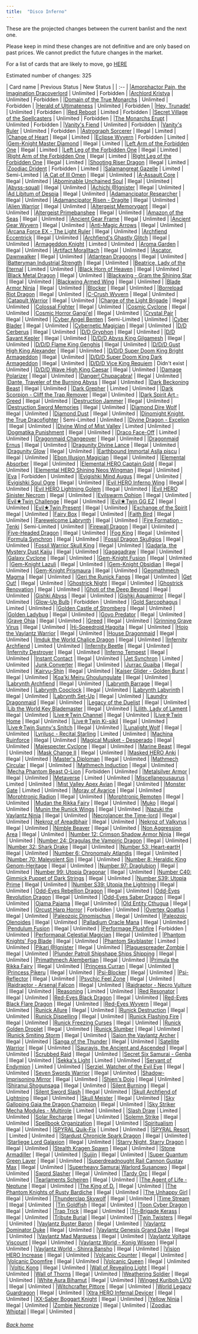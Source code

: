 ```yaml
---
title:  "Disco Inferno"
---
```


These are the projected changes between the current banlist and the next one.

Please keep in mind these changes are not definitive and are only based on past prices. We cannot predict the future changes in the market.

For a list of cards that are likely to move, go [HERE](closeprices)

Estimated number of changes: 325

| Card name | Previous Status | New Status |
| :-- |
|[Amorphactor Pain, the Imagination Dracoverlord](https://db.ygoprodeck.com/card/?search=Amorphactor%20Pain,%20the%20Imagination%20Dracoverlord) | Unlimited | Forbidden |
|[Archlord Kristya](https://db.ygoprodeck.com/card/?search=Archlord%20Kristya) | Unlimited | Forbidden |
|[Domain of the True Monarchs](https://db.ygoprodeck.com/card/?search=Domain%20of%20the%20True%20Monarchs) | Unlimited | Forbidden |
|[Herald of Ultimateness](https://db.ygoprodeck.com/card/?search=Herald%20of%20Ultimateness) | Unlimited | Forbidden |
|[Hey, Trunade!](https://db.ygoprodeck.com/card/?search=Hey,%20Trunade!) | Unlimited | Forbidden |
|[Red Reboot](https://db.ygoprodeck.com/card/?search=Red%20Reboot) | Limited | Forbidden |
|[Secret Village of the Spellcasters](https://db.ygoprodeck.com/card/?search=Secret%20Village%20of%20the%20Spellcasters) | Unlimited | Forbidden |
|[The Monarchs Erupt](https://db.ygoprodeck.com/card/?search=The%20Monarchs%20Erupt) | Unlimited | Forbidden |
|[Vanity's Fiend](https://db.ygoprodeck.com/card/?search=Vanity's%20Fiend) | Unlimited | Forbidden |
|[Vanity's Ruler](https://db.ygoprodeck.com/card/?search=Vanity's%20Ruler) | Unlimited | Forbidden |
|[Astrograph Sorcerer](https://db.ygoprodeck.com/card/?search=Astrograph%20Sorcerer) | Illegal | Limited |
|[Change of Heart](https://db.ygoprodeck.com/card/?search=Change%20of%20Heart) | Illegal | Limited |
|[Eclipse Wyvern](https://db.ygoprodeck.com/card/?search=Eclipse%20Wyvern) | Forbidden | Limited |
|[Gem-Knight Master Diamond](https://db.ygoprodeck.com/card/?search=Gem-Knight%20Master%20Diamond) | Illegal | Limited |
|[Left Arm of the Forbidden One](https://db.ygoprodeck.com/card/?search=Left%20Arm%20of%20the%20Forbidden%20One) | Illegal | Limited |
|[Left Leg of the Forbidden One](https://db.ygoprodeck.com/card/?search=Left%20Leg%20of%20the%20Forbidden%20One) | Illegal | Limited |
|[Right Arm of the Forbidden One](https://db.ygoprodeck.com/card/?search=Right%20Arm%20of%20the%20Forbidden%20One) | Illegal | Limited |
|[Right Leg of the Forbidden One](https://db.ygoprodeck.com/card/?search=Right%20Leg%20of%20the%20Forbidden%20One) | Illegal | Limited |
|[Shooting Riser Dragon](https://db.ygoprodeck.com/card/?search=Shooting%20Riser%20Dragon) | Illegal | Limited |
|[Zoodiac Drident](https://db.ygoprodeck.com/card/?search=Zoodiac%20Drident) | Forbidden | Limited |
|[Salamangreat Gazelle](https://db.ygoprodeck.com/card/?search=Salamangreat%20Gazelle) | Limited | Semi-Limited |
|[A Cat of Ill Omen](https://db.ygoprodeck.com/card/?search=A%20Cat%20of%20Ill%20Omen) | Illegal | Unlimited |
|[A-Assault Core](https://db.ygoprodeck.com/card/?search=A-Assault%20Core) | Illegal | Unlimited |
|[Abominable Unchained Soul](https://db.ygoprodeck.com/card/?search=Abominable%20Unchained%20Soul) | Illegal | Unlimited |
|[Abyss-squall](https://db.ygoprodeck.com/card/?search=Abyss-squall) | Illegal | Unlimited |
|[Achichi @Ignister](https://db.ygoprodeck.com/card/?search=Achichi%20@Ignister) | Illegal | Unlimited |
|[Ad Libitum of Despia](https://db.ygoprodeck.com/card/?search=Ad%20Libitum%20of%20Despia) | Illegal | Unlimited |
|[Adamancipator Researcher](https://db.ygoprodeck.com/card/?search=Adamancipator%20Researcher) | Illegal | Unlimited |
|[Adamancipator Risen - Dragite](https://db.ygoprodeck.com/card/?search=Adamancipator%20Risen%20-%20Dragite) | Illegal | Unlimited |
|[Alien Warrior](https://db.ygoprodeck.com/card/?search=Alien%20Warrior) | Illegal | Unlimited |
|[Altergeist Memorygant](https://db.ygoprodeck.com/card/?search=Altergeist%20Memorygant) | Illegal | Unlimited |
|[Altergeist Primebanshee](https://db.ygoprodeck.com/card/?search=Altergeist%20Primebanshee) | Illegal | Unlimited |
|[Amazon of the Seas](https://db.ygoprodeck.com/card/?search=Amazon%20of%20the%20Seas) | Illegal | Unlimited |
|[Ancient Gear Frame](https://db.ygoprodeck.com/card/?search=Ancient%20Gear%20Frame) | Illegal | Unlimited |
|[Ancient Gear Wyvern](https://db.ygoprodeck.com/card/?search=Ancient%20Gear%20Wyvern) | Illegal | Unlimited |
|[Anti-Magic Arrows](https://db.ygoprodeck.com/card/?search=Anti-Magic%20Arrows) | Illegal | Unlimited |
|[Arcana Force EX - The Light Ruler](https://db.ygoprodeck.com/card/?search=Arcana%20Force%20EX%20-%20The%20Light%20Ruler) | Illegal | Unlimited |
|[Archfiend Eccentrick](https://db.ygoprodeck.com/card/?search=Archfiend%20Eccentrick) | Illegal | Unlimited |
|[Archfiend's Ghastly Glitch](https://db.ygoprodeck.com/card/?search=Archfiend's%20Ghastly%20Glitch) | Illegal | Unlimited |
|[Armageddon Knight](https://db.ygoprodeck.com/card/?search=Armageddon%20Knight) | Limited | Unlimited |
|[Aroma Garden](https://db.ygoprodeck.com/card/?search=Aroma%20Garden) | Illegal | Unlimited |
|[Artifact Moralltach](https://db.ygoprodeck.com/card/?search=Artifact%20Moralltach) | Illegal | Unlimited |
|[Ascator, Dawnwalker](https://db.ygoprodeck.com/card/?search=Ascator,%20Dawnwalker) | Illegal | Unlimited |
|[Atlantean Dragoons](https://db.ygoprodeck.com/card/?search=Atlantean%20Dragoons) | Illegal | Unlimited |
|[Batteryman Industrial Strength](https://db.ygoprodeck.com/card/?search=Batteryman%20Industrial%20Strength) | Illegal | Unlimited |
|[Beatrice, Lady of the Eternal](https://db.ygoprodeck.com/card/?search=Beatrice,%20Lady%20of%20the%20Eternal) | Limited | Unlimited |
|[Black Horn of Heaven](https://db.ygoprodeck.com/card/?search=Black%20Horn%20of%20Heaven) | Illegal | Unlimited |
|[Black Metal Dragon](https://db.ygoprodeck.com/card/?search=Black%20Metal%20Dragon) | Illegal | Unlimited |
|[Blackwing - Gram the Shining Star](https://db.ygoprodeck.com/card/?search=Blackwing%20-%20Gram%20the%20Shining%20Star) | Illegal | Unlimited |
|[Blackwing Armed Wing](https://db.ygoprodeck.com/card/?search=Blackwing%20Armed%20Wing) | Illegal | Unlimited |
|[Blade Armor Ninja](https://db.ygoprodeck.com/card/?search=Blade%20Armor%20Ninja) | Illegal | Unlimited |
|[Blocker](https://db.ygoprodeck.com/card/?search=Blocker) | Illegal | Unlimited |
|[Borreload Riot Dragon](https://db.ygoprodeck.com/card/?search=Borreload%20Riot%20Dragon) | Illegal | Unlimited |
|[C-Crush Wyvern](https://db.ygoprodeck.com/card/?search=C-Crush%20Wyvern) | Illegal | Unlimited |
|[Catapult Warrior](https://db.ygoprodeck.com/card/?search=Catapult%20Warrior) | Illegal | Unlimited |
|[Charge of the Light Brigade](https://db.ygoprodeck.com/card/?search=Charge%20of%20the%20Light%20Brigade) | Illegal | Unlimited |
|[Colossal Fighter](https://db.ygoprodeck.com/card/?search=Colossal%20Fighter) | Illegal | Unlimited |
|[Cosmic Cyclone](https://db.ygoprodeck.com/card/?search=Cosmic%20Cyclone) | Illegal | Unlimited |
|[Cosmic Horror Gangi'el](https://db.ygoprodeck.com/card/?search=Cosmic%20Horror%20Gangi'el) | Illegal | Unlimited |
|[Crystal Pair](https://db.ygoprodeck.com/card/?search=Crystal%20Pair) | Illegal | Unlimited |
|[Cyber Angel Benten](https://db.ygoprodeck.com/card/?search=Cyber%20Angel%20Benten) | Semi-Limited | Unlimited |
|[Cyber Blader](https://db.ygoprodeck.com/card/?search=Cyber%20Blader) | Illegal | Unlimited |
|[Cybernetic Magician](https://db.ygoprodeck.com/card/?search=Cybernetic%20Magician) | Illegal | Unlimited |
|[D/D Cerberus](https://db.ygoprodeck.com/card/?search=D/D%20Cerberus) | Illegal | Unlimited |
|[D/D Gryphon](https://db.ygoprodeck.com/card/?search=D/D%20Gryphon) | Illegal | Unlimited |
|[D/D Savant Kepler](https://db.ygoprodeck.com/card/?search=D/D%20Savant%20Kepler) | Illegal | Unlimited |
|[D/D/D Abyss King Gilgamesh](https://db.ygoprodeck.com/card/?search=D/D/D%20Abyss%20King%20Gilgamesh) | Illegal | Unlimited |
|[D/D/D Flame King Genghis](https://db.ygoprodeck.com/card/?search=D/D/D%20Flame%20King%20Genghis) | Illegal | Unlimited |
|[D/D/D Gust High King Alexander](https://db.ygoprodeck.com/card/?search=D/D/D%20Gust%20High%20King%20Alexander) | Illegal | Unlimited |
|[D/D/D Super Doom King Bright Armageddon](https://db.ygoprodeck.com/card/?search=D/D/D%20Super%20Doom%20King%20Bright%20Armageddon) | Illegal | Unlimited |
|[D/D/D Super Doom King Dark Armageddon](https://db.ygoprodeck.com/card/?search=D/D/D%20Super%20Doom%20King%20Dark%20Armageddon) | Illegal | Unlimited |
|[D/D/D Vice King Requiem](https://db.ygoprodeck.com/card/?search=D/D/D%20Vice%20King%20Requiem) | Didn't exist | Unlimited |
|[D/D/D Wave High King Caesar](https://db.ygoprodeck.com/card/?search=D/D/D%20Wave%20High%20King%20Caesar) | Illegal | Unlimited |
|[Damage Polarizer](https://db.ygoprodeck.com/card/?search=Damage%20Polarizer) | Illegal | Unlimited |
|[Danger! Chupacabra!](https://db.ygoprodeck.com/card/?search=Danger!%20Chupacabra!) | Illegal | Unlimited |
|[Dante, Traveler of the Burning Abyss](https://db.ygoprodeck.com/card/?search=Dante,%20Traveler%20of%20the%20Burning%20Abyss) | Illegal | Unlimited |
|[Dark Beckoning Beast](https://db.ygoprodeck.com/card/?search=Dark%20Beckoning%20Beast) | Illegal | Unlimited |
|[Dark Grepher](https://db.ygoprodeck.com/card/?search=Dark%20Grepher) | Limited | Unlimited |
|[Dark Scorpion - Cliff the Trap Remover](https://db.ygoprodeck.com/card/?search=Dark%20Scorpion%20-%20Cliff%20the%20Trap%20Remover) | Illegal | Unlimited |
|[Dark Spirit Art - Greed](https://db.ygoprodeck.com/card/?search=Dark%20Spirit%20Art%20-%20Greed) | Illegal | Unlimited |
|[Destruction Jammer](https://db.ygoprodeck.com/card/?search=Destruction%20Jammer) | Illegal | Unlimited |
|[Destruction Sword Memories](https://db.ygoprodeck.com/card/?search=Destruction%20Sword%20Memories) | Illegal | Unlimited |
|[Diamond Dire Wolf](https://db.ygoprodeck.com/card/?search=Diamond%20Dire%20Wolf) | Illegal | Unlimited |
|[Diamond Dust](https://db.ygoprodeck.com/card/?search=Diamond%20Dust) | Illegal | Unlimited |
|[Dinomight Knight, the True Dracofighter](https://db.ygoprodeck.com/card/?search=Dinomight%20Knight,%20the%20True%20Dracofighter) | Semi-Limited | Unlimited |
|[Divine Dragon - Excelion](https://db.ygoprodeck.com/card/?search=Divine%20Dragon%20-%20Excelion) | Illegal | Unlimited |
|[Divine Wind of Mist Valley](https://db.ygoprodeck.com/card/?search=Divine%20Wind%20of%20Mist%20Valley) | Limited | Unlimited |
|[Dogmatika Punishment](https://db.ygoprodeck.com/card/?search=Dogmatika%20Punishment) | Illegal | Unlimited |
|[Draco Face-Off](https://db.ygoprodeck.com/card/?search=Draco%20Face-Off) | Limited | Unlimited |
|[Dragonmaid Changeover](https://db.ygoprodeck.com/card/?search=Dragonmaid%20Changeover) | Illegal | Unlimited |
|[Dragonmaid Ernus](https://db.ygoprodeck.com/card/?search=Dragonmaid%20Ernus) | Illegal | Unlimited |
|[Dragunity Divine Lance](https://db.ygoprodeck.com/card/?search=Dragunity%20Divine%20Lance) | Illegal | Unlimited |
|[Dragunity Glow](https://db.ygoprodeck.com/card/?search=Dragunity%20Glow) | Illegal | Unlimited |
|[Earthbound Immortal Aslla piscu](https://db.ygoprodeck.com/card/?search=Earthbound%20Immortal%20Aslla%20piscu) | Illegal | Unlimited |
|[Ebon Illusion Magician](https://db.ygoprodeck.com/card/?search=Ebon%20Illusion%20Magician) | Illegal | Unlimited |
|[Elemental Absorber](https://db.ygoprodeck.com/card/?search=Elemental%20Absorber) | Illegal | Unlimited |
|[Elemental HERO Captain Gold](https://db.ygoprodeck.com/card/?search=Elemental%20HERO%20Captain%20Gold) | Illegal | Unlimited |
|[Elemental HERO Shining Neos Wingman](https://db.ygoprodeck.com/card/?search=Elemental%20HERO%20Shining%20Neos%20Wingman) | Illegal | Unlimited |
|[Eva](https://db.ygoprodeck.com/card/?search=Eva) | Forbidden | Unlimited |
|[Evigishki Mind Augus](https://db.ygoprodeck.com/card/?search=Evigishki%20Mind%20Augus) | Illegal | Unlimited |
|[Evigishki Soul Ogre](https://db.ygoprodeck.com/card/?search=Evigishki%20Soul%20Ogre) | Illegal | Unlimited |
|[Evil HERO Inferno Wing](https://db.ygoprodeck.com/card/?search=Evil%20HERO%20Inferno%20Wing) | Illegal | Unlimited |
|[Evil HERO Lightning Golem](https://db.ygoprodeck.com/card/?search=Evil%20HERO%20Lightning%20Golem) | Illegal | Unlimited |
|[Evil HERO Sinister Necrom](https://db.ygoprodeck.com/card/?search=Evil%20HERO%20Sinister%20Necrom) | Illegal | Unlimited |
|[Evilswarm Ophion](https://db.ygoprodeck.com/card/?search=Evilswarm%20Ophion) | Illegal | Unlimited |
|[Evil★Twin Challenge](https://db.ygoprodeck.com/card/?search=Evil★Twin%20Challenge) | Illegal | Unlimited |
|[Evil★Twin GG EZ](https://db.ygoprodeck.com/card/?search=Evil★Twin%20GG%20EZ) | Illegal | Unlimited |
|[Evil★Twin Present](https://db.ygoprodeck.com/card/?search=Evil★Twin%20Present) | Illegal | Unlimited |
|[Exchange of the Spirit](https://db.ygoprodeck.com/card/?search=Exchange%20of%20the%20Spirit) | Illegal | Unlimited |
|[Fairy Box](https://db.ygoprodeck.com/card/?search=Fairy%20Box) | Illegal | Unlimited |
|[Faith Bird](https://db.ygoprodeck.com/card/?search=Faith%20Bird) | Illegal | Unlimited |
|[Farewelcome Labrynth](https://db.ygoprodeck.com/card/?search=Farewelcome%20Labrynth) | Illegal | Unlimited |
|[Fire Formation - Tenki](https://db.ygoprodeck.com/card/?search=Fire%20Formation%20-%20Tenki) | Semi-Limited | Unlimited |
|[Firewall Dragon](https://db.ygoprodeck.com/card/?search=Firewall%20Dragon) | Illegal | Unlimited |
|[Five-Headed Dragon](https://db.ygoprodeck.com/card/?search=Five-Headed%20Dragon) | Illegal | Unlimited |
|[Fog King](https://db.ygoprodeck.com/card/?search=Fog%20King) | Illegal | Unlimited |
|[Formula Synchron](https://db.ygoprodeck.com/card/?search=Formula%20Synchron) | Illegal | Unlimited |
|[Fossil Dragon Skullgios](https://db.ygoprodeck.com/card/?search=Fossil%20Dragon%20Skullgios) | Illegal | Unlimited |
|[Fossil Warrior Skull King](https://db.ygoprodeck.com/card/?search=Fossil%20Warrior%20Skull%20King) | Illegal | Unlimited |
|[Gadarla, the Mystery Dust Kaiju](https://db.ygoprodeck.com/card/?search=Gadarla,%20the%20Mystery%20Dust%20Kaiju) | Illegal | Unlimited |
|[Gagagadraw](https://db.ygoprodeck.com/card/?search=Gagagadraw) | Illegal | Unlimited |
|[Galaxy Cyclone](https://db.ygoprodeck.com/card/?search=Galaxy%20Cyclone) | Illegal | Unlimited |
|[Gem-Knight Fusion](https://db.ygoprodeck.com/card/?search=Gem-Knight%20Fusion) | Illegal | Unlimited |
|[Gem-Knight Lazuli](https://db.ygoprodeck.com/card/?search=Gem-Knight%20Lazuli) | Illegal | Unlimited |
|[Gem-Knight Obsidian](https://db.ygoprodeck.com/card/?search=Gem-Knight%20Obsidian) | Illegal | Unlimited |
|[Gem-Knight Prismaura](https://db.ygoprodeck.com/card/?search=Gem-Knight%20Prismaura) | Illegal | Unlimited |
|[Geomathmech Magma](https://db.ygoprodeck.com/card/?search=Geomathmech%20Magma) | Illegal | Unlimited |
|[Geri the Runick Fangs](https://db.ygoprodeck.com/card/?search=Geri%20the%20Runick%20Fangs) | Illegal | Unlimited |
|[Get Out!](https://db.ygoprodeck.com/card/?search=Get%20Out!) | Illegal | Unlimited |
|[Ghostrick Night](https://db.ygoprodeck.com/card/?search=Ghostrick%20Night) | Illegal | Unlimited |
|[Ghostrick Renovation](https://db.ygoprodeck.com/card/?search=Ghostrick%20Renovation) | Illegal | Unlimited |
|[Ghoti of the Deep Beyond](https://db.ygoprodeck.com/card/?search=Ghoti%20of%20the%20Deep%20Beyond) | Illegal | Unlimited |
|[Gishki Abyss](https://db.ygoprodeck.com/card/?search=Gishki%20Abyss) | Illegal | Unlimited |
|[Gishki Aquamirror](https://db.ygoprodeck.com/card/?search=Gishki%20Aquamirror) | Illegal | Unlimited |
|[Glow-Up Bulb](https://db.ygoprodeck.com/card/?search=Glow-Up%20Bulb) | Forbidden | Unlimited |
|[Gold Sarcophagus](https://db.ygoprodeck.com/card/?search=Gold%20Sarcophagus) | Limited | Unlimited |
|[Golden Castle of Stromberg](https://db.ygoprodeck.com/card/?search=Golden%20Castle%20of%20Stromberg) | Illegal | Unlimited |
|[Golden Ladybug](https://db.ygoprodeck.com/card/?search=Golden%20Ladybug) | Illegal | Unlimited |
|[Goyo Predator](https://db.ygoprodeck.com/card/?search=Goyo%20Predator) | Illegal | Unlimited |
|[Grave Ohja](https://db.ygoprodeck.com/card/?search=Grave%20Ohja) | Illegal | Unlimited |
|[Greed](https://db.ygoprodeck.com/card/?search=Greed) | Illegal | Unlimited |
|[Grinning Grave Virus](https://db.ygoprodeck.com/card/?search=Grinning%20Grave%20Virus) | Illegal | Unlimited |
|[Hi-Speedroid Hagoita](https://db.ygoprodeck.com/card/?search=Hi-Speedroid%20Hagoita) | Illegal | Unlimited |
|[Hojo the Vaylantz Warrior](https://db.ygoprodeck.com/card/?search=Hojo%20the%20Vaylantz%20Warrior) | Illegal | Unlimited |
|[House Dragonmaid](https://db.ygoprodeck.com/card/?search=House%20Dragonmaid) | Illegal | Unlimited |
|[Imduk the World Chalice Dragon](https://db.ygoprodeck.com/card/?search=Imduk%20the%20World%20Chalice%20Dragon) | Illegal | Unlimited |
|[Infernity Archfiend](https://db.ygoprodeck.com/card/?search=Infernity%20Archfiend) | Limited | Unlimited |
|[Infernity Beetle](https://db.ygoprodeck.com/card/?search=Infernity%20Beetle) | Illegal | Unlimited |
|[Infernity Destroyer](https://db.ygoprodeck.com/card/?search=Infernity%20Destroyer) | Illegal | Unlimited |
|[Inferno Tempest](https://db.ygoprodeck.com/card/?search=Inferno%20Tempest) | Illegal | Unlimited |
|[Instant Contact](https://db.ygoprodeck.com/card/?search=Instant%20Contact) | Illegal | Unlimited |
|[Jet Synchron](https://db.ygoprodeck.com/card/?search=Jet%20Synchron) | Limited | Unlimited |
|[Junk Converter](https://db.ygoprodeck.com/card/?search=Junk%20Converter) | Illegal | Unlimited |
|[Jurrac Guaiba](https://db.ygoprodeck.com/card/?search=Jurrac%20Guaiba) | Illegal | Unlimited |
|[Kairyu-Shin](https://db.ygoprodeck.com/card/?search=Kairyu-Shin) | Illegal | Unlimited |
|[Kaiser Glider - Golden Burst](https://db.ygoprodeck.com/card/?search=Kaiser%20Glider%20-%20Golden%20Burst) | Illegal | Unlimited |
|[Koa'ki Meiru Ghoulungulate](https://db.ygoprodeck.com/card/?search=Koa'ki%20Meiru%20Ghoulungulate) | Illegal | Unlimited |
|[Labrynth Archfiend](https://db.ygoprodeck.com/card/?search=Labrynth%20Archfiend) | Illegal | Unlimited |
|[Labrynth Barrage](https://db.ygoprodeck.com/card/?search=Labrynth%20Barrage) | Illegal | Unlimited |
|[Labrynth Cooclock](https://db.ygoprodeck.com/card/?search=Labrynth%20Cooclock) | Illegal | Unlimited |
|[Labrynth Labyrinth](https://db.ygoprodeck.com/card/?search=Labrynth%20Labyrinth) | Illegal | Unlimited |
|[Labrynth Set-Up](https://db.ygoprodeck.com/card/?search=Labrynth%20Set-Up) | Illegal | Unlimited |
|[Laundry Dragonmaid](https://db.ygoprodeck.com/card/?search=Laundry%20Dragonmaid) | Illegal | Unlimited |
|[Legacy of the Duelist](https://db.ygoprodeck.com/card/?search=Legacy%20of%20the%20Duelist) | Illegal | Unlimited |
|[Lib the World Key Blademaster](https://db.ygoprodeck.com/card/?search=Lib%20the%20World%20Key%20Blademaster) | Illegal | Unlimited |
|[Lilith, Lady of Lament](https://db.ygoprodeck.com/card/?search=Lilith,%20Lady%20of%20Lament) | Illegal | Unlimited |
|[Live☆Twin Channel](https://db.ygoprodeck.com/card/?search=Live☆Twin%20Channel) | Illegal | Unlimited |
|[Live☆Twin Home](https://db.ygoprodeck.com/card/?search=Live☆Twin%20Home) | Illegal | Unlimited |
|[Live☆Twin Ki-sikil](https://db.ygoprodeck.com/card/?search=Live☆Twin%20Ki-sikil) | Illegal | Unlimited |
|[Live☆Twin Sunny's Snitch](https://db.ygoprodeck.com/card/?search=Live☆Twin%20Sunny's%20Snitch) | Illegal | Unlimited |
|[Lunalight Wolf](https://db.ygoprodeck.com/card/?search=Lunalight%20Wolf) | Illegal | Unlimited |
|[Lyrilusc - Recital Starling](https://db.ygoprodeck.com/card/?search=Lyrilusc%20-%20Recital%20Starling) | Limited | Unlimited |
|[Machina Ruinforce](https://db.ygoprodeck.com/card/?search=Machina%20Ruinforce) | Illegal | Unlimited |
|[Magical Musket - Desperado](https://db.ygoprodeck.com/card/?search=Magical%20Musket%20-%20Desperado) | Illegal | Unlimited |
|[Majespecter Cyclone](https://db.ygoprodeck.com/card/?search=Majespecter%20Cyclone) | Illegal | Unlimited |
|[Marine Beast](https://db.ygoprodeck.com/card/?search=Marine%20Beast) | Illegal | Unlimited |
|[Mask Change II](https://db.ygoprodeck.com/card/?search=Mask%20Change%20II) | Illegal | Unlimited |
|[Masked HERO Anki](https://db.ygoprodeck.com/card/?search=Masked%20HERO%20Anki) | Illegal | Unlimited |
|[Master's Diploman](https://db.ygoprodeck.com/card/?search=Master's%20Diploman) | Illegal | Unlimited |
|[Mathmech Circular](https://db.ygoprodeck.com/card/?search=Mathmech%20Circular) | Illegal | Unlimited |
|[Mathmech Induction](https://db.ygoprodeck.com/card/?search=Mathmech%20Induction) | Illegal | Unlimited |
|[Mecha Phantom Beast O-Lion](https://db.ygoprodeck.com/card/?search=Mecha%20Phantom%20Beast%20O-Lion) | Forbidden | Unlimited |
|[Metalsilver Armor](https://db.ygoprodeck.com/card/?search=Metalsilver%20Armor) | Illegal | Unlimited |
|[Metaverse](https://db.ygoprodeck.com/card/?search=Metaverse) | Limited | Unlimited |
|[Miscellaneousaurus](https://db.ygoprodeck.com/card/?search=Miscellaneousaurus) | Limited | Unlimited |
|[Mist Valley Apex Avian](https://db.ygoprodeck.com/card/?search=Mist%20Valley%20Apex%20Avian) | Illegal | Unlimited |
|[Monster Gate](https://db.ygoprodeck.com/card/?search=Monster%20Gate) | Limited | Unlimited |
|[Moray of Avarice](https://db.ygoprodeck.com/card/?search=Moray%20of%20Avarice) | Illegal | Unlimited |
|[Morphtronic Radion](https://db.ygoprodeck.com/card/?search=Morphtronic%20Radion) | Illegal | Unlimited |
|[Morphtronic Remoten](https://db.ygoprodeck.com/card/?search=Morphtronic%20Remoten) | Illegal | Unlimited |
|[Mudan the Rikka Fairy](https://db.ygoprodeck.com/card/?search=Mudan%20the%20Rikka%20Fairy) | Illegal | Unlimited |
|[Muko](https://db.ygoprodeck.com/card/?search=Muko) | Illegal | Unlimited |
|[Munin the Runick Wings](https://db.ygoprodeck.com/card/?search=Munin%20the%20Runick%20Wings) | Illegal | Unlimited |
|[Nazuki the Vaylantz Ninja](https://db.ygoprodeck.com/card/?search=Nazuki%20the%20Vaylantz%20Ninja) | Illegal | Unlimited |
|[Necrolancer the Time-lord](https://db.ygoprodeck.com/card/?search=Necrolancer%20the%20Time-lord) | Illegal | Unlimited |
|[Nekroz of Areadbhair](https://db.ygoprodeck.com/card/?search=Nekroz%20of%20Areadbhair) | Illegal | Unlimited |
|[Nekroz of Valkyrus](https://db.ygoprodeck.com/card/?search=Nekroz%20of%20Valkyrus) | Illegal | Unlimited |
|[Nimble Beaver](https://db.ygoprodeck.com/card/?search=Nimble%20Beaver) | Illegal | Unlimited |
|[Non Aggression Area](https://db.ygoprodeck.com/card/?search=Non%20Aggression%20Area) | Illegal | Unlimited |
|[Number 12: Crimson Shadow Armor Ninja](https://db.ygoprodeck.com/card/?search=Number%2012:%20Crimson%20Shadow%20Armor%20Ninja) | Illegal | Unlimited |
|[Number 24: Dragulas the Vampiric Dragon](https://db.ygoprodeck.com/card/?search=Number%2024:%20Dragulas%20the%20Vampiric%20Dragon) | Illegal | Unlimited |
|[Number 32: Shark Drake](https://db.ygoprodeck.com/card/?search=Number%2032:%20Shark%20Drake) | Illegal | Unlimited |
|[Number 53: Heart-eartH](https://db.ygoprodeck.com/card/?search=Number%2053:%20Heart-eartH) | Illegal | Unlimited |
|[Number 6: Chronomaly Atlandis](https://db.ygoprodeck.com/card/?search=Number%206:%20Chronomaly%20Atlandis) | Illegal | Unlimited |
|[Number 70: Malevolent Sin](https://db.ygoprodeck.com/card/?search=Number%2070:%20Malevolent%20Sin) | Illegal | Unlimited |
|[Number 8: Heraldic King Genom-Heritage](https://db.ygoprodeck.com/card/?search=Number%208:%20Heraldic%20King%20Genom-Heritage) | Illegal | Unlimited |
|[Number 97: Draglubion](https://db.ygoprodeck.com/card/?search=Number%2097:%20Draglubion) | Illegal | Unlimited |
|[Number 99: Utopia Dragonar](https://db.ygoprodeck.com/card/?search=Number%2099:%20Utopia%20Dragonar) | Illegal | Unlimited |
|[Number C40: Gimmick Puppet of Dark Strings](https://db.ygoprodeck.com/card/?search=Number%20C40:%20Gimmick%20Puppet%20of%20Dark%20Strings) | Illegal | Unlimited |
|[Number S39: Utopia Prime](https://db.ygoprodeck.com/card/?search=Number%20S39:%20Utopia%20Prime) | Illegal | Unlimited |
|[Number S39: Utopia the Lightning](https://db.ygoprodeck.com/card/?search=Number%20S39:%20Utopia%20the%20Lightning) | Illegal | Unlimited |
|[Odd-Eyes Rebellion Dragon](https://db.ygoprodeck.com/card/?search=Odd-Eyes%20Rebellion%20Dragon) | Illegal | Unlimited |
|[Odd-Eyes Revolution Dragon](https://db.ygoprodeck.com/card/?search=Odd-Eyes%20Revolution%20Dragon) | Illegal | Unlimited |
|[Odd-Eyes Saber Dragon](https://db.ygoprodeck.com/card/?search=Odd-Eyes%20Saber%20Dragon) | Illegal | Unlimited |
|[Ojama Pajama](https://db.ygoprodeck.com/card/?search=Ojama%20Pajama) | Illegal | Unlimited |
|[Old Entity Cthugua](https://db.ygoprodeck.com/card/?search=Old%20Entity%20Cthugua) | Illegal | Unlimited |
|[Orcust Harp Horror](https://db.ygoprodeck.com/card/?search=Orcust%20Harp%20Horror) | Forbidden | Unlimited |
|[Overtex Qoatlus](https://db.ygoprodeck.com/card/?search=Overtex%20Qoatlus) | Illegal | Unlimited |
|[Paleozoic Dinomischus](https://db.ygoprodeck.com/card/?search=Paleozoic%20Dinomischus) | Illegal | Unlimited |
|[Paleozoic Olenoides](https://db.ygoprodeck.com/card/?search=Paleozoic%20Olenoides) | Illegal | Unlimited |
|[Palladium Oracle Mana](https://db.ygoprodeck.com/card/?search=Palladium%20Oracle%20Mana) | Illegal | Unlimited |
|[Pendulum Fusion](https://db.ygoprodeck.com/card/?search=Pendulum%20Fusion) | Illegal | Unlimited |
|[Performage Plushfire](https://db.ygoprodeck.com/card/?search=Performage%20Plushfire) | Forbidden | Unlimited |
|[Performapal Celestial Magician](https://db.ygoprodeck.com/card/?search=Performapal%20Celestial%20Magician) | Illegal | Unlimited |
|[Phantom Knights' Fog Blade](https://db.ygoprodeck.com/card/?search=Phantom%20Knights'%20Fog%20Blade) | Illegal | Unlimited |
|[Phantom Skyblaster](https://db.ygoprodeck.com/card/?search=Phantom%20Skyblaster) | Limited | Unlimited |
|[Pikari @Ignister](https://db.ygoprodeck.com/card/?search=Pikari%20@Ignister) | Illegal | Unlimited |
|[Plaguespreader Zombie](https://db.ygoprodeck.com/card/?search=Plaguespreader%20Zombie) | Illegal | Unlimited |
|[Plunder Patroll Shipshape Ships Shipping](https://db.ygoprodeck.com/card/?search=Plunder%20Patroll%20Shipshape%20Ships%20Shipping) | Illegal | Unlimited |
|[Primathmech Alembertian](https://db.ygoprodeck.com/card/?search=Primathmech%20Alembertian) | Illegal | Unlimited |
|[Primula the Rikka Fairy](https://db.ygoprodeck.com/card/?search=Primula%20the%20Rikka%20Fairy) | Illegal | Unlimited |
|[Princess Curran](https://db.ygoprodeck.com/card/?search=Princess%20Curran) | Illegal | Unlimited |
|[Princess Pikeru](https://db.ygoprodeck.com/card/?search=Princess%20Pikeru) | Illegal | Unlimited |
|[Psi-Blocker](https://db.ygoprodeck.com/card/?search=Psi-Blocker) | Illegal | Unlimited |
|[Psi-Reflector](https://db.ygoprodeck.com/card/?search=Psi-Reflector) | Illegal | Unlimited |
|[Psychic Feel Zone](https://db.ygoprodeck.com/card/?search=Psychic%20Feel%20Zone) | Illegal | Unlimited |
|[Raidraptor - Arsenal Falcon](https://db.ygoprodeck.com/card/?search=Raidraptor%20-%20Arsenal%20Falcon) | Illegal | Unlimited |
|[Raidraptor - Necro Vulture](https://db.ygoprodeck.com/card/?search=Raidraptor%20-%20Necro%20Vulture) | Illegal | Unlimited |
|[Reasoning](https://db.ygoprodeck.com/card/?search=Reasoning) | Limited | Unlimited |
|[Red Resonator](https://db.ygoprodeck.com/card/?search=Red%20Resonator) | Illegal | Unlimited |
|[Red-Eyes Black Dragon](https://db.ygoprodeck.com/card/?search=Red-Eyes%20Black%20Dragon) | Illegal | Unlimited |
|[Red-Eyes Black Flare Dragon](https://db.ygoprodeck.com/card/?search=Red-Eyes%20Black%20Flare%20Dragon) | Illegal | Unlimited |
|[Red-Eyes Wyvern](https://db.ygoprodeck.com/card/?search=Red-Eyes%20Wyvern) | Illegal | Unlimited |
|[Runick Allure](https://db.ygoprodeck.com/card/?search=Runick%20Allure) | Illegal | Unlimited |
|[Runick Destruction](https://db.ygoprodeck.com/card/?search=Runick%20Destruction) | Illegal | Unlimited |
|[Runick Dispelling](https://db.ygoprodeck.com/card/?search=Runick%20Dispelling) | Illegal | Unlimited |
|[Runick Flashing Fire](https://db.ygoprodeck.com/card/?search=Runick%20Flashing%20Fire) | Illegal | Unlimited |
|[Runick Freezing Curses](https://db.ygoprodeck.com/card/?search=Runick%20Freezing%20Curses) | Illegal | Unlimited |
|[Runick Golden Droplet](https://db.ygoprodeck.com/card/?search=Runick%20Golden%20Droplet) | Illegal | Unlimited |
|[Runick Slumber](https://db.ygoprodeck.com/card/?search=Runick%20Slumber) | Illegal | Unlimited |
|[Runick Smiting Storm](https://db.ygoprodeck.com/card/?search=Runick%20Smiting%20Storm) | Illegal | Unlimited |
|[Saion the Vaylantz Archer](https://db.ygoprodeck.com/card/?search=Saion%20the%20Vaylantz%20Archer) | Illegal | Unlimited |
|[Sanga of the Thunder](https://db.ygoprodeck.com/card/?search=Sanga%20of%20the%20Thunder) | Illegal | Unlimited |
|[Satellite Warrior](https://db.ygoprodeck.com/card/?search=Satellite%20Warrior) | Illegal | Unlimited |
|[Sauravis, the Ancient and Ascended](https://db.ygoprodeck.com/card/?search=Sauravis,%20the%20Ancient%20and%20Ascended) | Illegal | Unlimited |
|[Scrubbed Raid](https://db.ygoprodeck.com/card/?search=Scrubbed%20Raid) | Illegal | Unlimited |
|[Secret Six Samurai - Genba](https://db.ygoprodeck.com/card/?search=Secret%20Six%20Samurai%20-%20Genba) | Illegal | Unlimited |
|[Sekka's Light](https://db.ygoprodeck.com/card/?search=Sekka's%20Light) | Limited | Unlimited |
|[Servant of Endymion](https://db.ygoprodeck.com/card/?search=Servant%20of%20Endymion) | Limited | Unlimited |
|[Serziel, Watcher of the Evil Eye](https://db.ygoprodeck.com/card/?search=Serziel,%20Watcher%20of%20the%20Evil%20Eye) | Illegal | Unlimited |
|[Seven Swords Warrior](https://db.ygoprodeck.com/card/?search=Seven%20Swords%20Warrior) | Illegal | Unlimited |
|[Shadow-Imprisoning Mirror](https://db.ygoprodeck.com/card/?search=Shadow-Imprisoning%20Mirror) | Illegal | Unlimited |
|[Shien's Dojo](https://db.ygoprodeck.com/card/?search=Shien's%20Dojo) | Illegal | Unlimited |
|[Shiranui Shogunsaga](https://db.ygoprodeck.com/card/?search=Shiranui%20Shogunsaga) | Illegal | Unlimited |
|[Silent Burning](https://db.ygoprodeck.com/card/?search=Silent%20Burning) | Illegal | Unlimited |
|[Silent Sword Slash](https://db.ygoprodeck.com/card/?search=Silent%20Sword%20Slash) | Illegal | Unlimited |
|[Skull Archfiend of Lightning](https://db.ygoprodeck.com/card/?search=Skull%20Archfiend%20of%20Lightning) | Illegal | Unlimited |
|[Skull Meister](https://db.ygoprodeck.com/card/?search=Skull%20Meister) | Illegal | Unlimited |
|[Sky Galloping Gaia the Dragon Champion](https://db.ygoprodeck.com/card/?search=Sky%20Galloping%20Gaia%20the%20Dragon%20Champion) | Illegal | Unlimited |
|[Sky Striker Mecha Modules - Multirole](https://db.ygoprodeck.com/card/?search=Sky%20Striker%20Mecha%20Modules%20-%20Multirole) | Limited | Unlimited |
|[Slash Draw](https://db.ygoprodeck.com/card/?search=Slash%20Draw) | Limited | Unlimited |
|[Solar Recharge](https://db.ygoprodeck.com/card/?search=Solar%20Recharge) | Illegal | Unlimited |
|[Solemn Strike](https://db.ygoprodeck.com/card/?search=Solemn%20Strike) | Illegal | Unlimited |
|[Spellbook Organization](https://db.ygoprodeck.com/card/?search=Spellbook%20Organization) | Illegal | Unlimited |
|[Spiritualism](https://db.ygoprodeck.com/card/?search=Spiritualism) | Illegal | Unlimited |
|[SPYRAL Quik-Fix](https://db.ygoprodeck.com/card/?search=SPYRAL%20Quik-Fix) | Limited | Unlimited |
|[SPYRAL Resort](https://db.ygoprodeck.com/card/?search=SPYRAL%20Resort) | Limited | Unlimited |
|[Stardust Chronicle Spark Dragon](https://db.ygoprodeck.com/card/?search=Stardust%20Chronicle%20Spark%20Dragon) | Illegal | Unlimited |
|[Starliege Lord Galaxion](https://db.ygoprodeck.com/card/?search=Starliege%20Lord%20Galaxion) | Illegal | Unlimited |
|[Starry Night, Starry Dragon](https://db.ygoprodeck.com/card/?search=Starry%20Night,%20Starry%20Dragon) | Illegal | Unlimited |
|[Stealth Kragen Spawn](https://db.ygoprodeck.com/card/?search=Stealth%20Kragen%20Spawn) | Illegal | Unlimited |
|[Stone Armadiller](https://db.ygoprodeck.com/card/?search=Stone%20Armadiller) | Illegal | Unlimited |
|[Suijin](https://db.ygoprodeck.com/card/?search=Suijin) | Illegal | Unlimited |
|[Super Quantum Green Layer](https://db.ygoprodeck.com/card/?search=Super%20Quantum%20Green%20Layer) | Illegal | Unlimited |
|[Superdreadnought Rail Cannon Gustav Max](https://db.ygoprodeck.com/card/?search=Superdreadnought%20Rail%20Cannon%20Gustav%20Max) | Illegal | Unlimited |
|[Superheavy Samurai Warlord Susanowo](https://db.ygoprodeck.com/card/?search=Superheavy%20Samurai%20Warlord%20Susanowo) | Illegal | Unlimited |
|[Sword Slasher](https://db.ygoprodeck.com/card/?search=Sword%20Slasher) | Illegal | Unlimited |
|[Tardy Orc](https://db.ygoprodeck.com/card/?search=Tardy%20Orc) | Illegal | Unlimited |
|[Tearlaments Scheiren](https://db.ygoprodeck.com/card/?search=Tearlaments%20Scheiren) | Illegal | Unlimited |
|[The Agent of Life - Neptune](https://db.ygoprodeck.com/card/?search=The%20Agent%20of%20Life%20-%20Neptune) | Illegal | Unlimited |
|[The King of D.](https://db.ygoprodeck.com/card/?search=The%20King%20of%20D.) | Illegal | Unlimited |
|[The Phantom Knights of Rusty Bardiche](https://db.ygoprodeck.com/card/?search=The%20Phantom%20Knights%20of%20Rusty%20Bardiche) | Illegal | Unlimited |
|[The Unhappy Girl](https://db.ygoprodeck.com/card/?search=The%20Unhappy%20Girl) | Illegal | Unlimited |
|[Thunderclap Skywolf](https://db.ygoprodeck.com/card/?search=Thunderclap%20Skywolf) | Illegal | Unlimited |
|[Time Stream](https://db.ygoprodeck.com/card/?search=Time%20Stream) | Illegal | Unlimited |
|[Tin Goldfish](https://db.ygoprodeck.com/card/?search=Tin%20Goldfish) | Illegal | Unlimited |
|[Toon Cyber Dragon](https://db.ygoprodeck.com/card/?search=Toon%20Cyber%20Dragon) | Illegal | Unlimited |
|[Trap Trick](https://db.ygoprodeck.com/card/?search=Trap%20Trick) | Illegal | Unlimited |
|[Tri-Brigade Kerass](https://db.ygoprodeck.com/card/?search=Tri-Brigade%20Kerass) | Illegal | Unlimited |
|[Tribute Burial](https://db.ygoprodeck.com/card/?search=Tribute%20Burial) | Illegal | Unlimited |
|[Twin Twisters](https://db.ygoprodeck.com/card/?search=Twin%20Twisters) | Illegal | Unlimited |
|[Vaylantz Buster Baron](https://db.ygoprodeck.com/card/?search=Vaylantz%20Buster%20Baron) | Illegal | Unlimited |
|[Vaylantz Dominator Duke](https://db.ygoprodeck.com/card/?search=Vaylantz%20Dominator%20Duke) | Illegal | Unlimited |
|[Vaylantz Genesis Grand Duke](https://db.ygoprodeck.com/card/?search=Vaylantz%20Genesis%20Grand%20Duke) | Illegal | Unlimited |
|[Vaylantz Mad Marquess](https://db.ygoprodeck.com/card/?search=Vaylantz%20Mad%20Marquess) | Illegal | Unlimited |
|[Vaylantz Voltage Viscount](https://db.ygoprodeck.com/card/?search=Vaylantz%20Voltage%20Viscount) | Illegal | Unlimited |
|[Vaylantz World - Konig Wissen](https://db.ygoprodeck.com/card/?search=Vaylantz%20World%20-%20Konig%20Wissen) | Illegal | Unlimited |
|[Vaylantz World - Shinra Bansho](https://db.ygoprodeck.com/card/?search=Vaylantz%20World%20-%20Shinra%20Bansho) | Illegal | Unlimited |
|[Vision HERO Increase](https://db.ygoprodeck.com/card/?search=Vision%20HERO%20Increase) | Illegal | Unlimited |
|[Volcanic Counter](https://db.ygoprodeck.com/card/?search=Volcanic%20Counter) | Illegal | Unlimited |
|[Volcanic Doomfire](https://db.ygoprodeck.com/card/?search=Volcanic%20Doomfire) | Illegal | Unlimited |
|[Volcanic Queen](https://db.ygoprodeck.com/card/?search=Volcanic%20Queen) | Illegal | Unlimited |
|[Voltic Kong](https://db.ygoprodeck.com/card/?search=Voltic%20Kong) | Illegal | Unlimited |
|[Wall of Revealing Light](https://db.ygoprodeck.com/card/?search=Wall%20of%20Revealing%20Light) | Illegal | Unlimited |
|[Wall of Thorns](https://db.ygoprodeck.com/card/?search=Wall%20of%20Thorns) | Illegal | Unlimited |
|[Weathering Soldier](https://db.ygoprodeck.com/card/?search=Weathering%20Soldier) | Illegal | Unlimited |
|[White Aura Bihamut](https://db.ygoprodeck.com/card/?search=White%20Aura%20Bihamut) | Illegal | Unlimited |
|[Winged Kuriboh LV10](https://db.ygoprodeck.com/card/?search=Winged%20Kuriboh%20LV10) | Illegal | Unlimited |
|[Witchcrafter Pittore](https://db.ygoprodeck.com/card/?search=Witchcrafter%20Pittore) | Illegal | Unlimited |
|[World Legacy Guardragon](https://db.ygoprodeck.com/card/?search=World%20Legacy%20Guardragon) | Illegal | Unlimited |
|[Xtra HERO Infernal Devicer](https://db.ygoprodeck.com/card/?search=Xtra%20HERO%20Infernal%20Devicer) | Illegal | Unlimited |
|[XX-Saber Boggart Knight](https://db.ygoprodeck.com/card/?search=XX-Saber%20Boggart%20Knight) | Illegal | Unlimited |
|[Yellow Ninja](https://db.ygoprodeck.com/card/?search=Yellow%20Ninja) | Illegal | Unlimited |
|[Zombie Necronize](https://db.ygoprodeck.com/card/?search=Zombie%20Necronize) | Illegal | Unlimited |
|[Zoodiac Whiptail](https://db.ygoprodeck.com/card/?search=Zoodiac%20Whiptail) | Illegal | Unlimited |

###### [Back home](index)